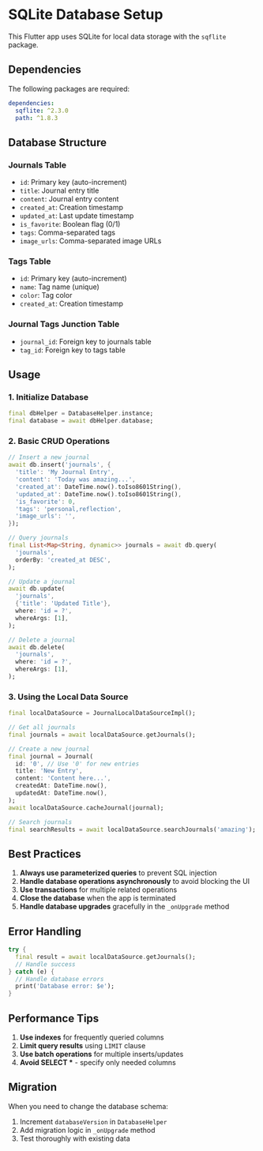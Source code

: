 # SQLite Database Setup

This Flutter app uses SQLite for local data storage with the `sqflite` package.

## Dependencies

The following packages are required:

```yaml
dependencies:
  sqflite: ^2.3.0
  path: ^1.8.3
```

## Database Structure

### Journals Table

- `id`: Primary key (auto-increment)
- `title`: Journal entry title
- `content`: Journal entry content
- `created_at`: Creation timestamp
- `updated_at`: Last update timestamp
- `is_favorite`: Boolean flag (0/1)
- `tags`: Comma-separated tags
- `image_urls`: Comma-separated image URLs

### Tags Table

- `id`: Primary key (auto-increment)
- `name`: Tag name (unique)
- `color`: Tag color
- `created_at`: Creation timestamp

### Journal Tags Junction Table

- `journal_id`: Foreign key to journals table
- `tag_id`: Foreign key to tags table

## Usage

### 1. Initialize Database

```dart
final dbHelper = DatabaseHelper.instance;
final database = await dbHelper.database;
```

### 2. Basic CRUD Operations

```dart
// Insert a new journal
await db.insert('journals', {
  'title': 'My Journal Entry',
  'content': 'Today was amazing...',
  'created_at': DateTime.now().toIso8601String(),
  'updated_at': DateTime.now().toIso8601String(),
  'is_favorite': 0,
  'tags': 'personal,reflection',
  'image_urls': '',
});

// Query journals
final List<Map<String, dynamic>> journals = await db.query(
  'journals',
  orderBy: 'created_at DESC',
);

// Update a journal
await db.update(
  'journals',
  {'title': 'Updated Title'},
  where: 'id = ?',
  whereArgs: [1],
);

// Delete a journal
await db.delete(
  'journals',
  where: 'id = ?',
  whereArgs: [1],
);
```

### 3. Using the Local Data Source

```dart
final localDataSource = JournalLocalDataSourceImpl();

// Get all journals
final journals = await localDataSource.getJournals();

// Create a new journal
final journal = Journal(
  id: '0', // Use '0' for new entries
  title: 'New Entry',
  content: 'Content here...',
  createdAt: DateTime.now(),
  updatedAt: DateTime.now(),
);
await localDataSource.cacheJournal(journal);

// Search journals
final searchResults = await localDataSource.searchJournals('amazing');
```

## Best Practices

1. **Always use parameterized queries** to prevent SQL injection
2. **Handle database operations asynchronously** to avoid blocking the UI
3. **Use transactions** for multiple related operations
4. **Close the database** when the app is terminated
5. **Handle database upgrades** gracefully in the `_onUpgrade` method

## Error Handling

```dart
try {
  final result = await localDataSource.getJournals();
  // Handle success
} catch (e) {
  // Handle database errors
  print('Database error: $e');
}
```

## Performance Tips

1. **Use indexes** for frequently queried columns
2. **Limit query results** using `LIMIT` clause
3. **Use batch operations** for multiple inserts/updates
4. **Avoid SELECT \*** - specify only needed columns

## Migration

When you need to change the database schema:

1. Increment `databaseVersion` in `DatabaseHelper`
2. Add migration logic in `_onUpgrade` method
3. Test thoroughly with existing data
